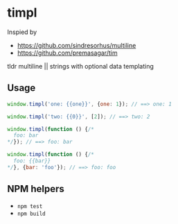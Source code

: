 # timpl

Inspied by 
 
* https://github.com/sindresorhus/multiline
* https://github.com/premasagar/tim

tldr multiline || strings with optional data templating 

## Usage

```js
window.timpl('one: {{one}}', {one: 1}); // ==> one: 1

window.timpl('two: {{0}}', [2]); // ==> two: 2

window.timpl(function () {/*
  foo: bar
*/}); // ==> foo: bar

window.timpl(function () {/*
  foo: {{bar}}
*/}, {bar: 'foo'}); // ==> foo: foo
```

## NPM helpers

* `npm test`
* `npm build`
